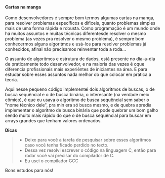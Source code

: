 #### Cartas na manga

Como desenvolvedores é sempre bom termos algumas cartas na manga, para resolver problemas específicos e dificeis, quanto problemas simples
mais de uma forma rápida e robusta. Como programação é um mundo onde há muitos assuntos e muitas técnicas diferentesde resolver o mesmo problema (as vezes pra resolver o mesmo problema),
é sempre bom conhecermos alguns algoritmos e usá-los para resolver problemas já conhecidos, afinal não precisamos reinventar toda a roda...

O assunto de algoritmos e estrutura de dados, está presente no dia-a-dia de praticamente todo desenvolvedor, e na maioria das vezes é oque diferencia profissionais mais experiêntes de iniciantes na área. E para estudar sobre esses assuntos nada melhor do que colocar em prática a teoria.

Aqui nesse pequeno código implementei dois algoritmos de buscas, o de busca sequêncial e o de busca binária, o interesante (na verdade meio cômico), é que eu usava o algoritmo de busca sequêncial sem saber o "nome técnico dele", pra min era só busca mesmo, e de quebra apredia implementar o algoritmo de busca binária que pode quebrar um bom galho sendo muito mais rápido do que o de busca sequêncial para buscar em arrays grandes que tenham valores ordenados.


**Dicas**
> - Deixo para você a tarefa de pesquisar sobre esses algoritmos caso você tenha ficado perdido no texto.
> - Dessa vez resolvi escrever o código na linguagem C, então para rodar você vai precisar do compilador de C.
> - Eu usei o compilador GCC

Bons estudos para nós!